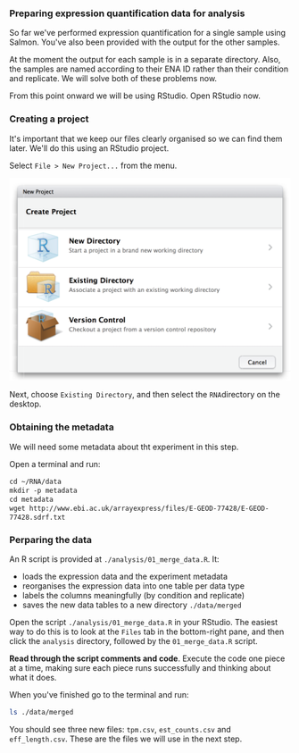 ### Preparing expression quantification data for analysis

So far we've performed expression quantification for a single sample using Salmon. You've also been provided with the output for the other samples.

At the moment the output for each sample is in a separate directory. Also, the samples are named according to their ENA ID rather than their condition and replicate. We will solve both of these problems now.

From this point onward we will be using RStudio. Open RStudio now.

### Creating a project

It's important that we keep our files clearly organised so we can find them later. We'll do this using an RStudio project.

Select `File > New Project...` from the menu.

![](../assets/rstudio_new_project.png)

Next, choose `Existing Directory`, and then select the `RNA`directory on the desktop.

### Obtaining the metadata

We will need some metadata about tht experiment in this step.

Open a terminal and run:

```
cd ~/RNA/data
mkdir -p metadata
cd metadata
wget http://www.ebi.ac.uk/arrayexpress/files/E-GEOD-77428/E-GEOD-77428.sdrf.txt
```

### Perparing the data

An R script is provided at `./analysis/01_merge_data.R`. It:

- loads the expression data and the experiment metadata
- reorganises the expression data into one table per data type
- labels the columns meaningfully (by condition and replicate)
- saves the new data tables to a new directory `./data/merged`

Open the script `./analysis/01_merge_data.R` in your RStudio. The easiest way to do this is to look at the `Files` tab in the bottom-right pane, and then click the `analysis` directory, followed by the `01_merge_data.R` script.

**Read through the script comments and code**. Execute the code one piece at a time, making sure each piece runs successfully and thinking about what it does.

When you've finished go to the terminal and run:

```bash
ls ./data/merged
```

You should see three new files: `tpm.csv`, `est_counts.csv` and `eff_length.csv`. These are the files we will use in the next step.
